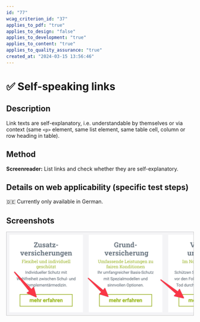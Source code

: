 ```yaml
---
id: "77"
wcag_criterion_id: "37"
applies_to_pdf: "true"
applies_to_design: "false"
applies_to_development: "true"
applies_to_content: "true"
applies_to_quality_assurance: "true"
created_at: "2024-03-15 13:56:46"
---
```


# ✅ Self-speaking links

## Description

Link texts are self-explanatory, i.e. understandable by themselves or via context (same `<p>` element, same list element, same table cell, column or row heading in table).

## Method

**Screenreader:** List links and check whether they are self-explanatory.

## Details on web applicability (specific test steps)

🇩🇪 Currently only available in German.

## Screenshots

![Mehr erfahren Links bei EGK](images/mehr-erfahren-links-bei-egk.png)